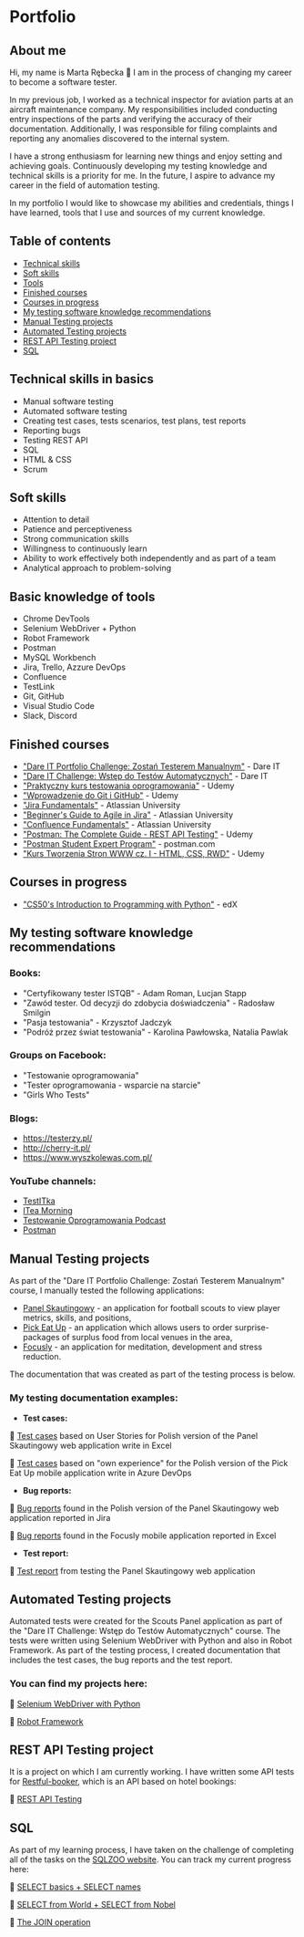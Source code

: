 # Portfolio

## About me

<p>Hi, my name is Marta Rębecka  🙂 I am in the process of changing my career to become a software tester.</p>
<p>In my previous job, I worked as a technical inspector for aviation parts at an aircraft maintenance company. My responsibilities included conducting entry inspections of the parts and verifying the accuracy of their documentation. Additionally, I was responsible for filing complaints and reporting any anomalies discovered to the internal system.<p>
<p>I have a strong enthusiasm for learning new things and enjoy setting and achieving goals. Continuously developing my testing knowledge and technical skills is a priority for me. In the future, I aspire to advance my career in the field of automation testing.</p>
<p>In my portfolio I would like to showcase my abilities and credentials, things I have learned, tools that I use and sources of my current knowledge.</p>

## Table of contents
- [Technical skills](#technical-skills-in-basics)
- [Soft skills](#soft-skills)
- [Tools](#basic-knowledge-of-tools)
- [Finished courses](#finished-courses)
- [Courses in progress](#courses-in-progress)
- [My testing software knowledge recommendations](#my-testing-software-knowledge-recommendations)
- [Manual Testing projects](#manual-testing-projects)
- [Automated Testing projects](#automated-testing-projects)
- [REST API Testing project](#REST-API-Testing-project)
- [SQL](#SQL)

 ## Technical skills in basics
  - Manual software testing
  - Automated software testing
  - Creating test cases, tests scenarios, test plans, test reports
  - Reporting bugs
  - Testing REST API
  - SQL
  - HTML & CSS
  - Scrum

## Soft skills
  - Attention to detail
  - Patience and perceptiveness
  - Strong communication skills
  - Willingness to continuously learn
  - Ability to work effectively both independently and as part of a team
  - Analytical approach to problem-solving

## Basic knowledge of tools
  - Chrome DevTools
  - Selenium WebDriver + Python
  - Robot Framework
  - Postman
  - MySQL Workbench
  - Jira, Trello, Azzure DevOps
  - Confluence
  - TestLink
  - Git, GitHub
  - Visual Studio Code
  - Slack, Discord
  
## Finished courses
  - ["Dare IT Portfolio Challenge: Zostań Testerem Manualnym"](https://www.dareit.io/) - Dare IT
  - ["Dare IT Challenge: Wstęp do Testów Automatycznych"](https://www.dareit.io/challenges/wstep-do-testow-automatycznych) - Dare IT
  - ["Praktyczny kurs testowania oprogramowania"](https://www.udemy.com/course/praktyczny-kurs-testowania-oprogramowania/) - Udemy
  - ["Wprowadzenie do Git i GitHub"](https://www.udemy.com/course/kurs-git-i-github-od-podstaw/) - Udemy
  - ["Jira Fundamentals"](https://university.atlassian.com/student/path/815443-jira-fundamentals?sid_i=0) - Atlassian University
  - ["Beginner's Guide to Agile in Jira"](https://university.atlassian.com/student/page/1117976-the-beginner-s-guide-to-agile-in-jira-course-description?sid_i=8) - Atlassian University
  - ["Confluence Fundamentals"](https://enable.atlassian.com/student/path/861302-confluence-fundamentals) - Atlassian University
  - ["Postman: The Complete Guide - REST API Testing"](https://www.udemy.com/course/postman-the-complete-guide/) - Udemy
  - ["Postman Student Expert Program"](https://www.postman.com/company/student-program/) - postman.com
  - ["Kurs Tworzenia Stron WWW cz. I - HTML, CSS, RWD"](https://www.udemy.com/course/od-zera-do-front-end-developera-cz1/) - Udemy
  
## Courses in progress
  - ["CS50's Introduction to Programming with Python"](https://www.edx.org/course/cs50s-introduction-to-programming-with-python) - edX


## My testing software knowledge recommendations
### Books:
  - "Certyfikowany tester ISTQB" - Adam Roman, Lucjan Stapp
  - "Zawód tester. Od decyzji do zdobycia doświadczenia" - Radosław Smilgin
  - "Pasja testowania" - Krzysztof Jadczyk
  - "Podróż przez świat testowania" - Karolina Pawłowska, Natalia Pawlak
  
### Groups on Facebook:
  - "Testowanie oprogramowania"
  - "Tester oprogramowania - wsparcie na starcie"
  - "Girls Who Tests"

### Blogs:
  - https://testerzy.pl/
  - http://cherry-it.pl/
  - https://www.wyszkolewas.com.pl/

### YouTube channels:
  - [TestITka](https://www.youtube.com/c/TestITka)
  - [ITea Morning](https://www.youtube.com/c/ITeaMorning)
  - [Testowanie Oprogramowania Podcast](https://www.youtube.com/@TestowaniePodcast)
  - [Postman](https://www.youtube.com/c/postman)
  
  
## Manual Testing projects
As part of the "Dare IT Portfolio Challenge: Zostań Testerem Manualnym" course, I manually tested the following applications:
- [Panel Skautingowy](https://scouts.futbolkolektyw.pl/en/login?redirected=true) - an application for football scouts to view player metrics, skills, and positions,
- [Pick Eat Up](https://pickeatup.io/) - an application which allows users to order surprise-packages of surplus food from local venues in the area,
- [Focusly](https://focusly.co/) - an application for meditation, development and stress reduction.

The documentation that was created as part of the testing process is below.

### My testing documentation examples:
  - **Test cases:**
  
  📝 [Test cases](https://docs.google.com/spreadsheets/d/1kQpe2bKegMlHgqcILOORV9crnnq4-2NE26g2fCcijXo/edit#gid=0) based on User Stories for Polish version of the Panel Skautingowy web application write in Excel
  
  📝 [Test cases](https://docs.google.com/spreadsheets/d/1t5N5Hsym98lfeW9AT4NE5X66dmUQnUQZnWTCA7Ask_Q/edit?usp=sharing) based on "own experience" for the Polish version of the Pick Eat Up mobile application write in Azure DevOps
  
  - **Bug reports:**
  
  📝 [Bug reports](https://docs.google.com/document/d/1qqDj89mzUqHW5eJKUyrQott_4B63Q6G6WX6K-LERA1g/edit) found in the Polish version of the Panel Skautingowy web application reported in Jira
  
  📝 [Bug reports](https://docs.google.com/spreadsheets/d/11KW9XAAVmZzSV3kJgXaHTnYZcknsz-AVZCmFl74_n5I/edit#gid=0) found in the Focusly mobile application reported in Excel

  - **Test report:**
  
  📝 [Test report](https://docs.google.com/document/d/1wrpqrm4KpSA6VnfO76IjKV2oV1rtMyuoXY-cv7zrdgk/edit) from testing the Panel Skautingowy web application
  
  
   ## Automated Testing projects
Automated tests were created for the Scouts Panel application as part of the "Dare IT Challenge: Wstęp do Testów Automatycznych" course.  The tests were written using Selenium WebDriver with Python and also in Robot Framework. As part of the testing process, I created documentation that includes the test cases, the bug reports and the test report.

 ### You can find my projects here:

📕 [Selenium WebDriver with Python](https://github.com/MartaReb/challenge_portfolio_marta)

📕 [Robot Framework](https://github.com/MartaReb/panelscout_robotframework)
  

  ## REST API Testing project
It is a project on which I am currently working. I have written some API tests for [Restful-booker](https://restful-booker.herokuapp.com/), which is an API based on hotel bookings:

📘 [REST API Testing](https://github.com/MartaReb/restful-booker-testing)


  ## SQL
 As part of my learning process, I have taken on the challenge of completing all of the tasks on the [SQLZOO website](https://sqlzoo.net/wiki/SQL_Tutorial). You can track my current progress here:
  
  📝 [SELECT basics + SELECT names](https://docs.google.com/spreadsheets/d/14ErK9BRq6LU8IIEOZDQ6vLIO84F4ET5BzTAatRvrisU/edit#gid=0)
  
  📝 [SELECT from World + SELECT from Nobel](https://docs.google.com/spreadsheets/d/1_OOVfSmUhnqGV3mQutdfRMcZP3KZn8prZ0c1j4-xdmE/edit#gid=0)
  
  📝 [The JOIN operation](https://docs.google.com/spreadsheets/d/1hWXOQlG35lugONkZJ8cXcc6DBPXsWtAj-iXeAdyCzHM/edit#gid=0)
  
